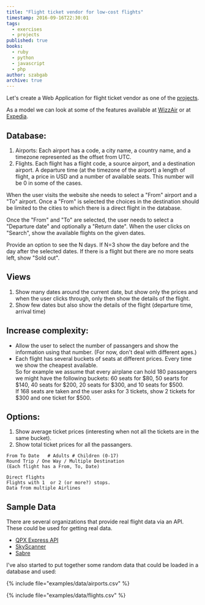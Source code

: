 ```yaml
---
title: "Flight ticket vendor for low-cost flights"
timestamp: 2016-09-16T22:30:01
tags:
  - exercises
  - projects
published: true
books:
  - ruby
  - python
  - javascript
  - php
author: szabgab
archive: true
---
```



Let's create a Web Application for flight ticket vendor as one of the [projects](/exercises).


As a model we can look at some of the features available at [WizzAir](https://wizzair.com/) or
at [Expedia](http://expedia.com/).

## Database:

1. Airports: Each airport has a code, a city name, a country name, and a timezone represented as the offset from UTC.
1. Flights. Each flight has a flight code, a source airport, and a destination airport.  A departure time (at the timezone of the airport) a length of flight, a price in USD and a number of available seats.  This number will be 0 in some of the cases.

When the user visits the website she needs to select a "From" airport and a "To" airport.
Once a "From" is selected the choices in the destination should be limited
to the cities to which there is a direct flight in the database.

Once the "From" and "To" are selected, the user needs to select a "Departure date" and optionally a "Return date".
When the user clicks on "Search", show the available flights on the given dates.

Provide an option to see the N days. If N=3 show the day before and the day after the selected dates.
If there is a flight but there are no more seats left, show "Sold out".


## Views


1. Show many dates around the current date, but show only the prices and when the user clicks through,
      only then show the details of the flight.
1. Show few dates but also show the details of the flight (departure time, arrival time)


## Increase complexity:

* Allow the user to select the number of passangers and show the information using that number. (For now, don't deal with different ages.)
* Each flight has several buckets of seats at different prices.
      Every time we show the cheapest available.<br>
      So for example we assume that every airplane can hold 180 passangers we might have the following buckets:
      60 seats for $80, 50 searts for $140, 40 seats for $200, 20 seats for $300, and 10 seats for $500.<br>
      If 168 seats are taken and the user asks for 3 tickets, show 2 tickets for $300 and one ticket for $500.

## Options:


1. Show average ticket prices (interesting when not all the tickets are in the same bucket).
1. Show total ticket prices for all the passangers.


```
From To Date   # Adults # Children (0-17)
Round Trip / One Way / Multiple Destination
(Each flight has a From, To, Date)

Direct flights
Flights with 1  or 2 (or more?) stops.
Data from multiple Airlines
```

## Sample Data

There are several organizations that provide real flight data via an API. These could be used
for getting real data.

* [QPX Express API](https://developers.google.com/qpx-express/)
* [SkyScanner](http://business.skyscanner.net/)
* [Sabre](https://developer.sabre.com/)

I've also started to put together some random data that could be loaded in a database and used:

{% include file="examples/data/airports.csv" %}

{% include file="examples/data/flights.csv" %}

